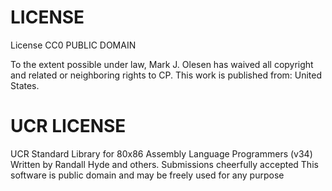 
# LICENSE

 License CC0 PUBLIC DOMAIN

 To the extent possible under law, Mark J. Olesen has waived all copyright 
 and related or neighboring rights to CP. This work is published 
 from: United States.

# UCR LICENSE

UCR Standard Library for 80x86 Assembly Language Programmers (v34) 
Written by Randall Hyde and others.  Submissions cheerfully accepted
This software is public domain and may be freely used for any purpose


